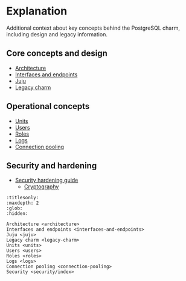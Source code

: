 # Explanation

Additional context about key concepts behind the PostgreSQL charm, including design and legacy information.

## Core concepts and design
* [Architecture]
* [Interfaces and endpoints]
* [Juju]
* [Legacy charm]

## Operational concepts
* [Units]
* [Users]
* [Roles]
* [Logs]
* [Connection pooling]

## Security and hardening
* [Security hardening guide][Security]
  * [Cryptography]


<!-- Links -->

[Architecture]: /explanation/architecture
[Interfaces and endpoints]: /explanation/interfaces-and-endpoints
[Units]: /explanation/units
[Users]: /explanation/users
[Roles]: /explanation/roles
[Logs]: /explanation/logs
[Juju]: /explanation/juju
[Legacy charm]: /explanation/legacy-charm
[Connection pooling]: /explanation/connection-pooling
[Security]: /explanation/security/index
[Cryptography]: /explanation/security/cryptography


```{toctree}
:titlesonly:
:maxdepth: 2
:glob:
:hidden:

Architecture <architecture>
Interfaces and endpoints <interfaces-and-endpoints>
Juju <juju>
Legacy charm <legacy-charm>
Units <units>
Users <users>
Roles <roles>
Logs <logs>
Connection pooling <connection-pooling>
Security <security/index>
